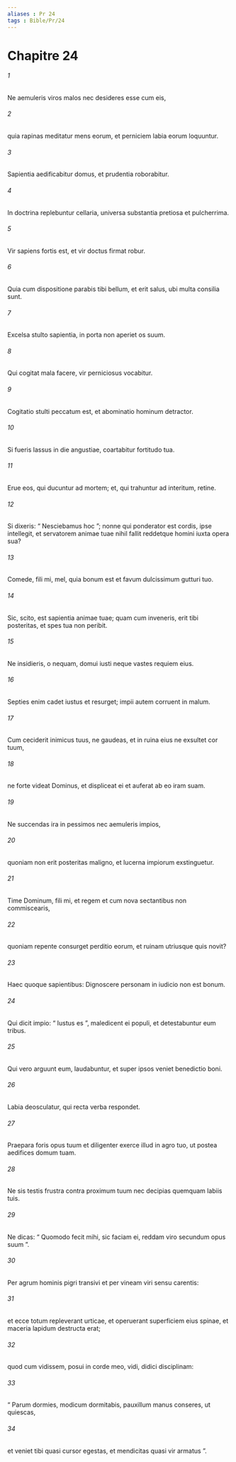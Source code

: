 ```yaml
---
aliases : Pr 24
tags : Bible/Pr/24
---
```


# Chapitre 24

###### 1
Ne aemuleris viros malos nec desideres esse cum eis,
###### 2
quia rapinas meditatur mens eorum, et perniciem labia eorum loquuntur.
###### 3
Sapientia aedificabitur domus, et prudentia roborabitur.
###### 4
In doctrina replebuntur cellaria, universa substantia pretiosa et pulcherrima.
###### 5
Vir sapiens fortis est, et vir doctus firmat robur.
###### 6
Quia cum dispositione parabis tibi bellum, et erit salus, ubi multa consilia sunt.
###### 7
Excelsa stulto sapientia, in porta non aperiet os suum.
###### 8
Qui cogitat mala facere, vir perniciosus vocabitur.
###### 9
Cogitatio stulti peccatum est, et abominatio hominum detractor. 
###### 10
Si fueris lassus in die angustiae, coartabitur fortitudo tua.
###### 11
Erue eos, qui ducuntur ad mortem; et, qui trahuntur ad interitum, retine.
###### 12
Si dixeris: “ Nesciebamus hoc ”; nonne qui ponderator est cordis, ipse intellegit, et servatorem animae tuae nihil fallit reddetque homini iuxta opera sua?
###### 13
Comede, fili mi, mel, quia bonum est et favum dulcissimum gutturi tuo.
###### 14
Sic, scito, est sapientia animae tuae; quam cum inveneris, erit tibi posteritas, et spes tua non peribit.
###### 15
Ne insidieris, o nequam, domui iusti neque vastes requiem eius.
###### 16
Septies enim cadet iustus et resurget; impii autem corruent in malum.
###### 17
Cum ceciderit inimicus tuus, ne gaudeas, et in ruina eius ne exsultet cor tuum,
###### 18
ne forte videat Dominus, et displiceat ei et auferat ab eo iram suam.
###### 19
Ne succendas ira in pessimos nec aemuleris impios,
###### 20
quoniam non erit posteritas maligno, et lucerna impiorum exstinguetur.
###### 21
Time Dominum, fili mi, et regem et cum nova sectantibus non commiscearis,
###### 22
quoniam repente consurget perditio eorum, et ruinam utriusque quis novit?
###### 23
Haec quoque sapientibus: Dignoscere personam in iudicio non est bonum.
###### 24
Qui dicit impio: “ Iustus es ”, maledicent ei populi, et detestabuntur eum tribus.
###### 25
Qui vero arguunt eum, laudabuntur, et super ipsos veniet benedictio boni.
###### 26
Labia deosculatur, qui recta verba respondet.
###### 27
Praepara foris opus tuum et diligenter exerce illud in agro tuo, ut postea aedifices domum tuam.
###### 28
Ne sis testis frustra contra proximum tuum nec decipias quemquam labiis tuis.
###### 29
Ne dicas: “ Quomodo fecit mihi, sic faciam ei, reddam viro secundum opus suum ”.
###### 30
Per agrum hominis pigri transivi et per vineam viri sensu carentis:
###### 31
et ecce totum repleverant urticae, et operuerant superficiem eius spinae, et maceria lapidum destructa erat; 
###### 32
quod cum vidissem, posui in corde meo, vidi, didici disciplinam:
###### 33
“ Parum dormies, modicum dormitabis, pauxillum manus conseres, ut quiescas,
###### 34
et veniet tibi quasi cursor egestas, et mendicitas quasi vir armatus ”.
